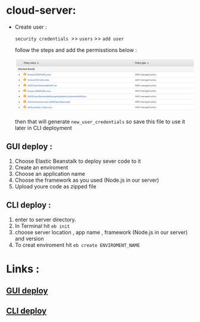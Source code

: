 # cloud-server:
- Create user :

    `security credentials `>> `users` >> `add user`

    follow the steps and add the permisstions below :

    ![](./permissions.png)

    then that will generate `new_user_credentials` so save this file to use it later in CLI deployment
    
## GUI deploy :

1. Choose Elastic Beanstalk to deploy sever code to it
2. Create an enviroment 
3. Choose an application name
4. Choose the framework as you used (Node.js in our server) 
5. Upload youre code as zipped file 


## CLI deploy :
1. enter to server directory.
2. In Terminal hit `eb init`
3. choose server location , app name , framework (Node.js in our server) and version
4. To creat enviroment hit `eb create ENVIROMENT_NAME` 

# Links :

## [GUI deploy](http://cloudsever-env.eba-e3ezd29p.us-east-1.elasticbeanstalk.com/)

## [CLI deploy](http://cloud-sequad.eba-sxrjntxm.us-west-1.elasticbeanstalk.com/)
